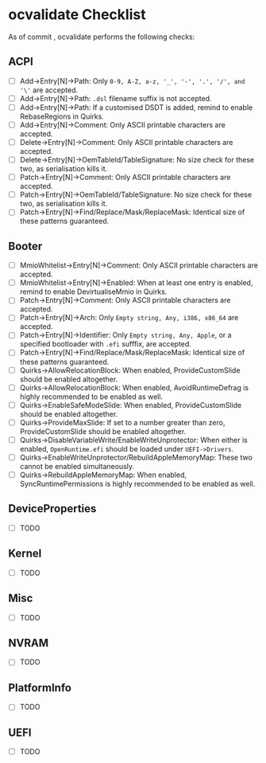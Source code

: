 ocvalidate Checklist
=====================

As of commit <TODO>, ocvalidate performs the following checks:

## ACPI
- [ ] Add->Entry[N]->Path: Only `0-9, A-Z, a-z, '_', '-', '.', '/', and '\'` are accepted.
- [ ] Add->Entry[N]->Path: `.dsl` filename suffix is not accepted.
- [ ] Add->Entry[N]->Path: If a customised DSDT is added, remind to enable RebaseRegions in Quirks.
- [ ] Add->Entry[N]->Comment: Only ASCII printable characters are accepted.
- [ ] Delete->Entry[N]->Comment: Only ASCII printable characters are accepted.
- [ ] Delete->Entry[N]->OemTableId/TableSignature: No size check for these two, as serialisation kills it.
- [ ] Patch->Entry[N]->Comment: Only ASCII printable characters are accepted.
- [ ] Patch->Entry[N]->OemTableId/TableSignature: No size check for these two, as serialisation kills it.
- [ ] Patch->Entry[N]->Find/Replace/Mask/ReplaceMask: Identical size of these patterns guaranteed.

## Booter
- [ ] MmioWhitelist->Entry[N]->Comment: Only ASCII printable characters are accepted.
- [ ] MmioWhitelist->Entry[N]->Enabled: When at least one entry is enabled, remind to enable DevirtualiseMmio in Quirks.
- [ ] Patch->Entry[N]->Comment: Only ASCII printable characters are accepted.
- [ ] Patch->Entry[N]->Arch: Only `Empty string, Any, i386, x86_64` are accepted.
- [ ] Patch->Entry[N]->Identifier: Only `Empty string, Any, Apple`, or a specified bootloader with `.efi` sufffix, are accepted.
- [ ] Patch->Entry[N]->Find/Replace/Mask/ReplaceMask: Identical size of these patterns guaranteed.
- [ ] Quirks->AllowRelocationBlock: When enabled, ProvideCustomSlide should be enabled altogether.
- [ ] Quirks->AllowRelocationBlock: When enabled, AvoidRuntimeDefrag is highly recommended to be enabled as well.
- [ ] Quirks->EnableSafeModeSlide: When enabled, ProvideCustomSlide should be enabled altogether.
- [ ] Quirks->ProvideMaxSlide: If set to a number greater than zero, ProvideCustomSlide should be enabled altogether.
- [ ] Quirks->DisableVariableWrite/EnableWriteUnprotector: When either is enabled, `OpenRuntime.efi` should be loaded under `UEFI->Drivers`.
- [ ] Quirks->EnableWriteUnprotector/RebuildAppleMemoryMap: These two cannot be enabled simultaneously.
- [ ] Quirks->RebuildAppleMemoryMap: When enabled, SyncRuntimePermissions is highly recommended to be enabled as well.

## DeviceProperties
- [ ] TODO

## Kernel
- [ ] TODO

## Misc
- [ ] TODO

## NVRAM
- [ ] TODO

## PlatformInfo
- [ ] TODO

## UEFI
- [ ] TODO
